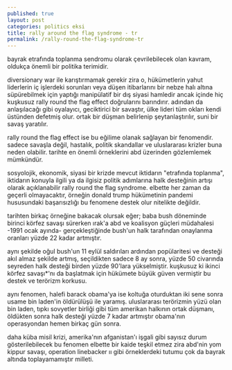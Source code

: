 ```yaml
---
published: true
layout: post
categories: politics eksi
title: rally around the flag syndrome - tr
permalink: /rally-round-the-flag-syndrome-tr
---
```

bayrak etrafında toplanma sendromu olarak çevrilebilecek olan kavram, oldukça önemli bir politika terimidir.

diversionary war ile karıştırmamak gerekir zira o, hükümetlerin yahut liderlerin iç işlerdeki sorunları veya düşen itibarlarını bir nebze halı altına süpürebilmek için yaptığı manipülatif bir dış siyasi hamledir ancak içinde hiç kuşkusuz rally round the flag effect doğrularını barındırır. adından da anlaşılacağı gibi oyalayıcı, geciktirici bir savaştır, ülke lideri tüm okları kendi üstünden defetmiş olur. ortak bir düşman belirlenip şeytanlaştırılır, suni bir savaş yaratılır.

rally round the flag effect ise bu eğilime olanak sağlayan bir fenomendir. sadece savaşla değil, hastalık, politik skandallar ve uluslararası krizler buna neden olabilir. tarihte en önemli örneklerini abd üzerinden gözlemlemek mümkündür.

sosyolojik, ekonomik, siyasi bir krizde mevcut iktidarın "etrafında toplanma", iktidarın konuyla ilgili ya da ilgisiz politik adımlarına halk desteğinin artışı olarak açıklanabilir rally round the flag syndrome. elbette her zaman da geçerli olmayacaktır, örneğin donald trump hükümetinin pandemi hususundaki başarısızlığı bu fenomene destek olur nitelikte değildir.

tarihten birkaç örneğine bakacak olursak eğer; baba bush döneminde birinci körfez savaşı sürerken ırak'a abd ve koalisyon güçleri müdahalesi -1991 ocak ayında- gerçekleştiğinde bush'un halk tarafından onaylanma oranları yüzde 22 kadar artmıştır.

aynı şekilde oğul bush'un 11 eylül saldırıları ardından popülaritesi ve desteği akıl almaz şekilde artmış, seçildikten sadece 8 ay sonra, yüzde 50 civarında seyreden halk desteği birden yüzde 90'lara yükselmiştir. kuşkusuz ki ikinci körfez savaşı*'nı da başlatmak için hükümete büyük güven vermiştir bu destek ve terörizm korkusu.

aynı fenomen, halefi barack obama'ya ise koltuğa oturduktan iki sene sonra usame bin laden'in öldürülüşü ile yaramış. uluslararası terörizmin yüzü olan bin laden, tıpkı sovyetler birliği gibi tüm amerikan halkının ortak düşmanı, öldükten sonra halk desteği yüzde 7 kadar artmıştır obama'nın operasyondan hemen birkaç gün sonra.

daha küba misil krizi, amerika'nın afganistan'ı işgali gibi sayısız durum gösterilebilecek bu fenomen elbette bir kaide teşkil etmez zira abd'nin yom kippur savaşı, operation linebacker ıı gibi örneklerdeki tutumu çok da bayrak altında toplayamamıştır milleti.

